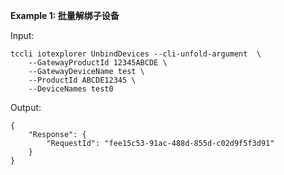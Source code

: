 **Example 1: 批量解绑子设备**



Input: 

```
tccli iotexplorer UnbindDevices --cli-unfold-argument  \
    --GatewayProductId 12345ABCDE \
    --GatewayDeviceName test \
    --ProductId ABCDE12345 \
    --DeviceNames test0
```

Output: 
```
{
    "Response": {
        "RequestId": "fee15c53-91ac-488d-855d-c02d9f5f3d91"
    }
}
```

